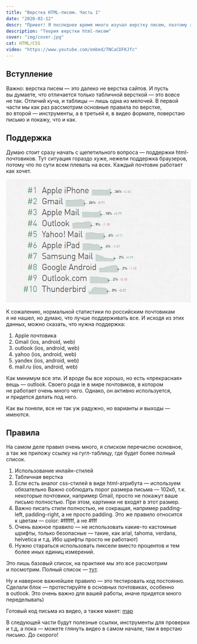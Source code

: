 ```yaml
---
title: "Верстка HTML-писем. Часть 1"
date: "2020-02-12"
descr: "Привет! Я последнее время много изучал верстку писем, поэтому хочу рассказать о ней, тем более что почти вообще не нашел нормальной информации на русском языке. Поехали!"
description: "Теория верстки html-писем"
cover: "img/cover.jpg"
cat: HTML/CSS
video: "https://www.youtube.com/embed/TNCaCDFKJfc"
---
```


## Вступление

Важно: верстка писем&nbsp;&mdash; это далеко не&nbsp;верстка сайтов. И&nbsp;пусть вы&nbsp;думаете, что отличается только табличной версткой&nbsp;&mdash; это вовсе не&nbsp;так. Отличий куча, и&nbsp;таблицы&nbsp;&mdash; лишь одна из&nbsp;мелочей. В&nbsp;первой части мы&nbsp;как раз рассмотрим основные правила по&nbsp;верстке, во&nbsp;второй&nbsp;&mdash; инструменты, а&nbsp;в&nbsp;третьей&nbsp;я, в&nbsp;видео формате, поверстаю письмо и&nbsp;покажу, что и&nbsp;как.

## Поддержка

Думаю стоит сразу начать с&nbsp;щепетильного вопроса&nbsp;&mdash; поддержки html-почтовиков. Тут ситуация гораздо хуже, нежели поддержка браузеров, потому что по&nbsp;сути всем плевать на&nbsp;всех. Каждый почтовик работает как хочет.

<img src="img/1.jpg" alt="Поддержка писем">

К&nbsp;сожалению, нормальной статистики по&nbsp;российским почтовикам я&nbsp;не&nbsp;нашел, но&nbsp;думаю, что лучше поддерживать все. И&nbsp;исходя из&nbsp;этих данных, можно сказать, что нужна поддержка:

1. Apple почтовика
2. Gmail (ios, android, web)
3. outlook (ios, android, web)
4. yahoo (ios, android, web)
5. yandex (ios, android, web)
6. mail.ru (ios, android, web)

Как минимум все эти. И&nbsp;вроде&nbsp;бы все хорошо, но&nbsp;есть &laquo;прекрасная&raquo; вещь&nbsp;&mdash; outlook. Своего рода ie&nbsp;в&nbsp;мире почтовиков, в&nbsp;котором не&nbsp;работает очень много чего. Однако, он&nbsp;активно используется, и&nbsp;придется делать под него.

Как вы&nbsp;поняли, все не&nbsp;так уж&nbsp;радужно, но&nbsp;варианты и&nbsp;выходы&nbsp;&mdash; имеются.

## Правила

На&nbsp;самом деле правил очень много, я&nbsp;списком перечислю основное, а&nbsp;так&nbsp;же приложу ссылку на&nbsp;гугл-таблицу, где будет более полный список.

1. Использование инлайн-стилей
2. Табличная верстка
3. Если есть аналог css-стилей в&nbsp;виде html-атрибута&nbsp;&mdash; используем обязательно
Важно соблюдать порог размера письма&nbsp;&mdash; 102кб, т.к. некоторые почтовики, например Gmail, просто не&nbsp;покажут ваше письмо полностью. При этом, картинки не&nbsp;входят в&nbsp;этот размер.
5. Важно писать стили полностью, не&nbsp;сокращая, например padding-left, padding-right, а&nbsp;не&nbsp;просто padding. Это&nbsp;же правило относится к&nbsp;цветам&nbsp;&mdash; color: #ffffff, а&nbsp;не #fff
6. Очень важное правило&nbsp;&mdash; не&nbsp;использовать какие-то кастомные шрифты, только безопасные&nbsp;&mdash; такие, как arial, tahoma, verdana, helvetica и&nbsp;т.д. Ибо шрифты просто не&nbsp;работают)
7. Нужно стараться использовать пиксели вместо процентов и&nbsp;тем более иных единиц измерений.

Это лишь базовый список, на&nbsp;практике мы&nbsp;это все рассмотрим и&nbsp;посмотрим. Полный список&nbsp;&mdash; <a href="https://docs.google.com/spreadsheets/d/13KQyB75E4sZp3SdVd68QWg1NH2c5kkP9ZMFCML4SQaA/edit?usp=sharing" target="_blank">тут</a>.

Ну&nbsp;и&nbsp;наверное важнейшее правило&nbsp;&mdash; это тестировать код постоянно. Сделали блок&nbsp;&mdash; протестируйте в&nbsp;основных почтовиках, особенно в&nbsp;outlook. Это очень важно для вашей работы, иначе придется много переделывать)

Готовый код письма из видео, а также макет: <a href="/assets/files/html-email.zip" download>map</a>

В&nbsp;следующей части будут полезные ссылки, инструменты для проверки и&nbsp;т.д, а&nbsp;пока&nbsp;&mdash; можете глянуть видео в&nbsp;самом начале, там я&nbsp;верстаю письмо. До&nbsp;скорого!
